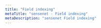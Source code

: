 ```yaml
---
title: "Field indexing"
metaTitle: "sensenet - Field indexing"
metaDescription: "sensenet Field indexing"
---
```

